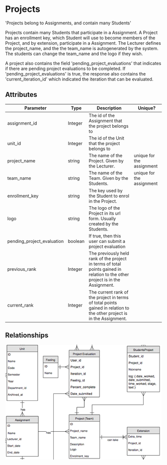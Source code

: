 # Projects

<p class="short-description">'Projects belong to Assignments, and contain many Students'</p>

Projects contain many Students that participate in a Assignment. A Project has an enrollment key,
which Student will use to become members of the Project, and by extension, participate in a
Assignment. The Lecturer defines the project_name, and the the team_name is autogenerated by the
system. The students can change the team_name and the logo if they wish.

A project also contains the field 'pending_project_evaluations' that indicates if there are pending
project evaluations to be completed. If 'pending_project_evaluations' is true, the response also contains
the 'current_iteration_id' which indicated the iteration that can be evaluated.

## Attributes

Parameter | Type | Description | Unique?
--------- | ------- | ----------- | -----------
assignment_id | Integer | The id of the Assignment that the project belongs to
unit_id | Integer | The id of the Unit that the project belongs to
project_name | string | The name of the Project. Given by the Lecturer. | unique for the assignment
team_name | string | The name of the Team. Given by the Students. | unique for the assignment
enrollment_key | string | The key used by the Student to enrol in the Project. |
logo | string | The logo of the Project in its url form. Usually created by the Students. |
pending_project_evaluation | boolean | If true, then this user can submit a project evaluation |
previous_rank | Integer | The previously held rank of the project in terms of total points gained in relation to the other project is in the Assignment. |
current_rank | Integer | The current rank of the project in terms of total points gained in relation to the other project is in the Assignment. |

## Relationships

<img src="images/erd_project.png" alt="Project Relationships">

